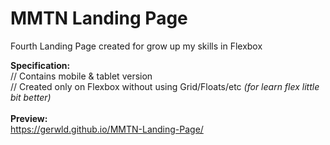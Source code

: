 # MMTN Landing Page
Fourth Landing Page created for grow up my skills in Flexbox

<b>Specification:</b><br>
// Contains mobile & tablet version<br>
// Created only on Flexbox without using Grid/Floats/etc<i> (for learn flex little bit better)</i><br>
<br>
<b>Preview:</b><br>
https://gerwld.github.io/MMTN-Landing-Page/
